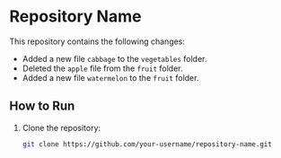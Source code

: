 # Repository Name

This repository contains the following changes:

- Added a new file `cabbage` to the `vegetables` folder.
- Deleted the `apple` file from the `fruit` folder.
- Added a new file `watermelon` to the `fruit` folder.

## How to Run

1. Clone the repository:
   ```bash
   git clone https://github.com/your-username/repository-name.git
   ```
